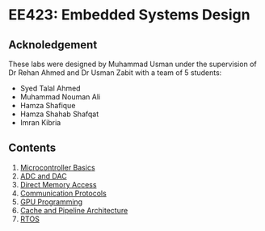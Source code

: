 # EE423: Embedded Systems Design

## Acknoledgement

These labs were designed by Muhammad Usman under the supervision of Dr Rehan Ahmed and Dr Usman Zabit with a team of 5 students:
- Syed Talal Ahmed
- Muhammad Nouman Ali
- Hamza Shafique
- Hamza Shahab Shafqat
- Imran Kibria

## Contents

1. [Microcontroller Basics](./Lab01-MicrocontrollerBasics)
2. [ADC and DAC](./Lab02-ADCnDAC)
4. [Direct Memory Access](./Lab04-DirectMemoryAccess)
5. [Communication Protocols](./Lab05-CommunicationProtocols)
6. [GPU Programming](./Lab06-GPUprogramming)
7. [Cache and Pipeline Architecture](./Lab07-CacheAndPipelineArch)
8. [RTOS](./Lab08-RTOS)
